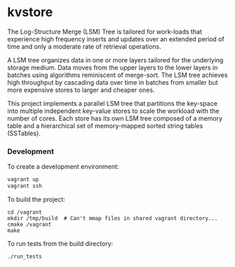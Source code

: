 # kvstore

The Log-Structure Merge (LSM) Tree is tailored for work-loads that experience high frequency inserts and updates over an extended period of time and only a moderate rate of retrieval operations.

A LSM tree organizes data in one or more layers tailored for the underlying storage medium. Data moves from the upper layers to the lower layers in batches using algorithms reminiscent of merge-sort. The LSM tree achieves high throughput by cascading data over time in batches from smaller but more expensive stores to larger and cheaper ones. 

This project implements a parallel LSM tree that partitions the key-space into multiple independent key-value stores to scale the workload with the number of cores. Each store has its own LSM tree composed of a memory table and a hierarchical set of memory-mapped sorted string tables (SSTables).

### Development 

To create a development environment:
```bash
vagrant up
vagrant ssh
```

To build the project:
```
cd /vagrant
mkdir /tmp/build  # Can't mmap files in shared vagrant directory...
cmake /vagrant
make
```

To run tests from the build directory:
```bash
./run_tests
```
